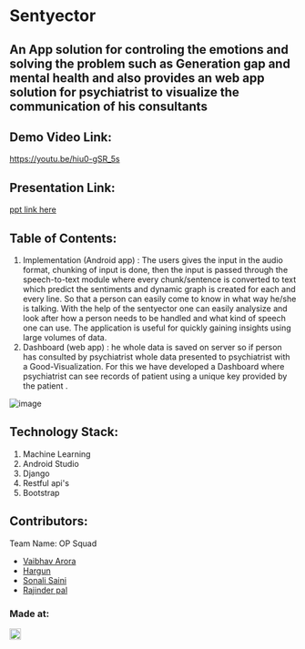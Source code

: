 # Sentyector
## An App solution for controling the emotions and solving the problem such as Generation gap and mental health and also provides an web app solution for psychiatrist to visualize the communication of his consultants  

## Demo Video Link:
  <a href="https://youtu.be/hiu0-gSR_5s">https://youtu.be/hiu0-gSR_5s</a>
  
## Presentation Link:
  <a href="https://drive.google.com/file/d/1FiphOgY9YL3YoAqV7gapSNdQx4B5y2mS/view?usp=sharing"> ppt link here </a>
  
  
## Table of Contents: 
 1) Implementation (Android app) : The users gives the input in the audio format, chunking of input is done, then the input is passed through the speech-to-text module where every chunk/sentence is converted to text which predict the sentiments and dynamic graph is created for each and every line. So that a person can easily come to know in what way he/she is talking. With the help of the sentyector one can easily analysize and look after how a person needs to be handled and what kind of speech one can use. The application is useful for quickly gaining insights using large volumes of data.   
 2) Dashboard (web app) : he whole data is saved on server so if person has consulted by psychiatrist whole data presented to psychiatrist with a Good-Visualization. For this we have developed a Dashboard where psychiatrist can see records of patient using a unique key provided by the patient .


![image](https://user-images.githubusercontent.com/56452820/114285374-45a11300-9a74-11eb-8847-014ccfd90f6d.png)


## Technology Stack:
  1) Machine Learning
  2) Android Studio
  3) Django
  4) Restful api's
  5) Bootstrap
  

## Contributors:

Team Name: OP Squad

* [Vaibhav Arora](https://github.com/vaibhavarora102)
* [Hargun](https://github.com/hkaur008)
* [Sonali Saini](https://github.com/sonali681)
* [Rajinder pal](https://github.com/sairish2001)


### Made at:
<a href="https://hack36.com"> <img src="http://bit.ly/BuiltAtHack36" height=20px> </a>
